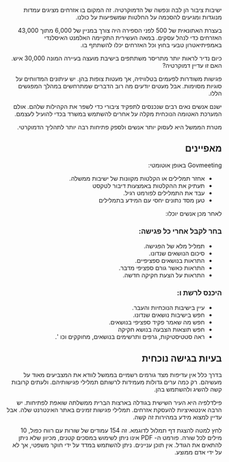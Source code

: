 <!-- Do not edit this file. It was translated by Google. -->
<!-- START OF README SECTION --><!-- Note the controller for this page is app/about-project/overview/overview.ts --><p style=";text-align:right;direction:rtl"> ישיבות ציבור הן לבה ונפשה של הדמוקרטיה. זה המקום בו אזרחים מציגים עמדות מנוגדות ומגיעים להסכמה על החלטות שמשפיעות על כולנו. </p>
<p style=";text-align:right;direction:rtl"> בעצרת האתונאית של 500 לפני הספירה היה צורך במניין של 6,000 מתוך 43,000 האזרחים כדי לנהל עסקים. במאה העשירית התקיימה האלמנט האיסלנדי באמפיתיאטרון טבעי בחוץ וכל האזרחים יכלו להשתתף בו. </p>
<p style=";text-align:right;direction:rtl"> כיום נדיר לראות יותר מתריסר משתתפים בישיבת מועצה בעיירה המונה 30,000 איש. האם זו עדיין דמוקרטיה? </p>
<p style=";text-align:right;direction:rtl"> פגישות משודרות לפעמים בטלוויזיה, אך מעטות צופות בהן. יש עיתונים המדווחים על סוגיות מסוימות. אבל מעטים יודעים מה רוב הדברים שמתרחשים במהלך המפגשים הללו. </p>
<p style=";text-align:right;direction:rtl"> ישנם אנשים נאים רבים שנכנסים לתפקיד ציבורי כדי לשפר את הקהילות שלהם. אולם המערכת האטומה הנוכחית מקלה על אחרים להשתמש במשרד בכדי להועיל לעצמם. </p>
<p style=";text-align:right;direction:rtl"> מטרת הממשל היא לעסוק יותר אנשים ולספק פתיחות רבה יותר לתהליך הדמוקרטי. </p>
<h2 style=";text-align:right;direction:rtl"> מאפיינים </h2><p style=";text-align:right;direction:rtl"> Govmeeting באופן אוטומטי: </p>
<ul style=";text-align:right;direction:rtl"><li style=";text-align:right;direction:rtl"> אחזר תמלילים או הקלטות מקוונות של ישיבות ממשלה. </li><li style=";text-align:right;direction:rtl"> תעתיק את ההקלטות באמצעות דיבור לטקסט </li><li style=";text-align:right;direction:rtl"> עבד את התמלילים לפורמט רגיל. </li><li style=";text-align:right;direction:rtl"> טען מסד נתונים יחסי עם המידע בתמלילים </li>
</ul><p style=";text-align:right;direction:rtl"> לאחר מכן אנשים יוכלו: </p>
<h3 style=";text-align:right;direction:rtl"> בחר לקבל אחרי כל פגישה: </h3><ul style=";text-align:right;direction:rtl"><li style=";text-align:right;direction:rtl"> תמליל מלא של הפגישה. </li><li style=";text-align:right;direction:rtl"> סיכום הנושאים שנדונו. </li><li style=";text-align:right;direction:rtl"> התראות בנושאים ספציפיים. </li><li style=";text-align:right;direction:rtl"> התראות כאשר גורם ספציפי מדבר. </li><li style=";text-align:right;direction:rtl"> התראות על הצעת חקיקה חדשה. </li>
</ul><h3 style=";text-align:right;direction:rtl"> היכנס לרשת ו: </h3><ul style=";text-align:right;direction:rtl"><li style=";text-align:right;direction:rtl"> עיין בישיבות הנוכחיות והעבר. </li><li style=";text-align:right;direction:rtl"> חפש בישיבות נושאים שנדונו. </li><li style=";text-align:right;direction:rtl"> חפש מה שאמר פקיד ספציפי בנושאים. </li><li style=";text-align:right;direction:rtl"> חפש תוצאות הצבעה בנושא חקיקה </li><li style=";text-align:right;direction:rtl"> ראה סטטיסטיקות, גרפים ותרשימים בנושאים, מחוקקים וכו &#39;. </li>
</ul><!-- END OF README SECTION --><p style=";text-align:right;direction:rtl"><a name="continued"></a></p>
<h2 style=";text-align:right;direction:rtl"> בעיות בגישה נוכחית </h2><p style=";text-align:right;direction:rtl"> בדרך כלל אין עדיפות מצד גורמים רשמיים בממשל לוודא את המצביעים מאוד על מעשיהם. רק כמה ערים גדולות מעמידות לרשותם תמלילי פגישותיהם. ולעתים קרובות קשה להשיג ולהשתמש בהן. </p>
<p style=";text-align:right;direction:rtl"> פילדלפיה היא העיר השישית בגודלה בארצות הברית ממשלתה שואפת לפתיחות. יש הרבה אינטואיציות להעסקת אזרחים. תמלילי פגישות זמינים באתר האינטרנט שלה. אבל עדיין למצוא מידע במהירות זה קשה. </p>
<p style=";text-align:right;direction:rtl"> לחץ למטה להצגת דף תמלול לדוגמא. זה 154 עמודים של שורות עם רווח כפול, 10 מילים לכל שורה. פורמט ה- PDF אינו ניתן לשימוש במסכים קטנים, מכיוון שלא ניתן להתאים את הגודל. אין תוכן עניינים. ניתן להשתמש במדד על ידי חוקר משפטי, אך לא על ידי אדם ממוצע. </p>
